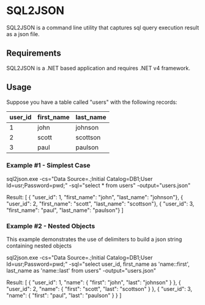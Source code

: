 SQL2JSON
========

SQL2JSON is a command line utility that captures sql query execution result as a json file.

Requirements
------------
SQL2JSON is a .NET based application and requires .NET v4 framework.

Usage
-----

Suppose you have a table called "users" with the following records:

|user_id|first_name|last_name |
|-------|----------|----------|
|1      |john      |johnson   |
|2      |scott     |scottson  |
|3      |paul      |paulson   |


### Example #1 - Simplest Case

sql2json.exe -cs="Data Source=.;Initial Catalog=DB1;User Id=usr;Password=pwd;" -sql="select * from users" -output="users.json"

Result:
[
	{ "user_id": 1, "first_name": "john", "last_name": "johnson"},
	{ "user_id": 2, "first_name": "scott", "last_name": "scottson"},
	{ "user_id": 3, "first_name": "paul", "last_name": "paulson"}
]

### Example #2 - Nested Objects
This example demonstrates the use of delimiters to build a json string containing nested objects

sql2json.exe -cs="Data Source=.;Initial Catalog=DB1;User Id=usr;Password=pwd;" -sql="select user_id, first_name as 'name::first', last_name as 'name::last' from users" -output="users.json"

Result:
[
	{
		"user_id": 1,
		"name": { "first": "john", "last": "johnson" }
	},
	{
		"user_id": 2,
		"name": { "first": "scott", "last": "scottson" }
	},
	{
		"user_id": 3,
		"name": { "first": "paul", "last": "paulson" }
	}
]